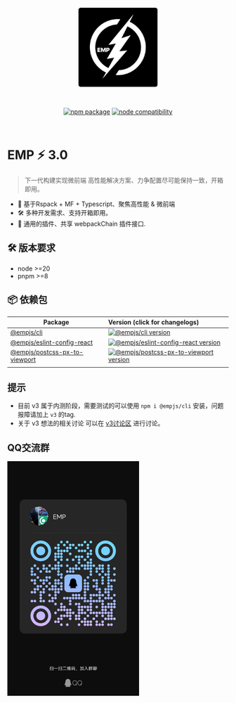 <p align="center">
  <a href="https://vitejs.dev" target="_blank" rel="noopener noreferrer">
    <img width="180" src="docs/assets/emp.png" alt="emp">
  </a>
</p>
<br/>
<p align="center">
  <a href="https://npmjs.com/package/@empjs/cli"><img src="https://img.shields.io/npm/v/@empjs/cli.svg" alt="npm package"></a>
  <a href="https://nodejs.org/en/about/previous-releases"><img src="https://img.shields.io/node/v/@empjs/cli.svg" alt="node compatibility"></a>
</p>
<br/>

# EMP ⚡ 3.0
> 下一代构建实现微前端 高性能解决方案、力争配置尽可能保持一致，开箱即用。
+ 🔑 基于Rspack + MF + Typescript、聚焦高性能 & 微前端
+ 🛠️ 多种开发需求、支持开箱即用。
+ 🔩 通用的插件、共享 webpackChain 插件接口.

## 🛠️ 版本要求 
+ node >=20
+ pnpm >=8

## 📦 依赖包

| Package                                         | Version (click for changelogs)                                                                                                    |
| ----------------------------------------------- | :-------------------------------------------------------------------------------------------------------------------------------- |
| [@empjs/cli](packages/cli)                           | [![@empjs/cli version](https://img.shields.io/npm/v/@empjs/cli.svg?label=%20)](packages/cli/CHANGELOG.md)                                    |
| [@empjs/eslint-config-react](packages/eslint-config-react) | [![@empjs/eslint-config-react version](https://img.shields.io/npm/v/@empjs/eslint-config-react.svg?label=%20)](packages/eslint-config-react/CHANGELOG.md) |
| [@empjs/postcss-px-to-viewport](packages/postcss-px-to-viewport) | [![@empjs/postcss-px-to-viewport version](https://img.shields.io/npm/v/@empjs/postcss-px-to-viewport.svg?label=%20)](packages/postcss-px-to-viewport/CHANGELOG.md) |
|            |               |

## 提示 
+ 目前 v3 属于内测阶段，需要测试的可以使用 `npm i @empjs/cli` 安装，问题报障请加上 `v3` 的tag.
+ 关于 v3 想法的相关讨论 可以在 [v3讨论区](https://github.com/empjs/emp/discussions/364) 进行讨论。

## QQ交流群 
<img width="300" src="docs/assets/qq.png" />
